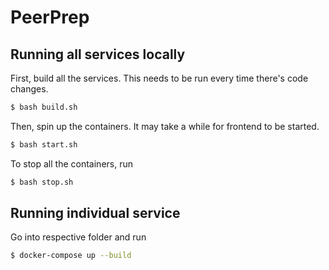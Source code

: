 # PeerPrep
## Running all services locally
First, build all the services. This needs to be run every time there's code changes.
```sh
$ bash build.sh
```

Then, spin up the containers. It may take a while for frontend to be started.
```sh
$ bash start.sh
```

To stop all the containers, run
```sh
$ bash stop.sh
```

## Running individual service
Go into respective folder and run
```sh
$ docker-compose up --build
```